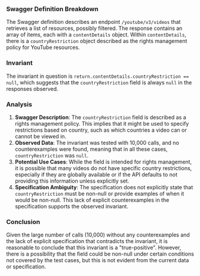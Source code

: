 ### Swagger Definition Breakdown
The Swagger definition describes an endpoint `/youtube/v3/videos` that retrieves a list of resources, possibly filtered. The response contains an array of items, each with a `contentDetails` object. Within `contentDetails`, there is a `countryRestriction` object described as the rights management policy for YouTube resources.

### Invariant
The invariant in question is `return.contentDetails.countryRestriction == null`, which suggests that the `countryRestriction` field is always `null` in the responses observed.

### Analysis
1. **Swagger Description**: The `countryRestriction` field is described as a rights management policy. This implies that it might be used to specify restrictions based on country, such as which countries a video can or cannot be viewed in.
2. **Observed Data**: The invariant was tested with 10,000 calls, and no counterexamples were found, meaning that in all these cases, `countryRestriction` was `null`.
3. **Potential Use Cases**: While the field is intended for rights management, it is possible that many videos do not have specific country restrictions, especially if they are globally available or if the API defaults to not providing this information unless explicitly set.
4. **Specification Ambiguity**: The specification does not explicitly state that `countryRestriction` must be non-null or provide examples of when it would be non-null. This lack of explicit counterexamples in the specification supports the observed invariant.

### Conclusion
Given the large number of calls (10,000) without any counterexamples and the lack of explicit specification that contradicts the invariant, it is reasonable to conclude that this invariant is a "true-positive". However, there is a possibility that the field could be non-null under certain conditions not covered by the test cases, but this is not evident from the current data or specification.
